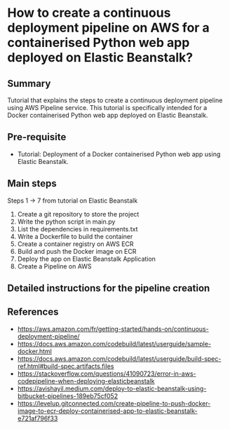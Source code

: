 # How to create a continuous deployment pipeline on AWS for a containerised Python web app deployed on Elastic Beanstalk?

## Summary
Tutorial that explains the steps to create a continuous deployment pipeline using AWS Pipeline service.
This tutorial is specifically intended for a Docker containerised Python web app deployed on Elastic Beanstalk.

## Pre-requisite

- Tutorial: Deployment of a Docker containerised Python web app using Elastic Beanstalk.

## Main steps

Steps 1 -> 7 from tutorial on Elastic Beanstalk 
1. Create a git repository to store the project
2. Write the python script in main.py
3. List the dependencies in requirements.txt
4. Write a Dockerfile to build the container
5. Create a container registry on AWS ECR
6. Build and push the Docker image on ECR
7. Deploy the app on Elastic Beanstalk Application
8. Create a Pipeline on AWS

## Detailed instructions for the pipeline creation

## References

- https://aws.amazon.com/fr/getting-started/hands-on/continuous-deployment-pipeline/
- https://docs.aws.amazon.com/codebuild/latest/userguide/sample-docker.html
- https://docs.aws.amazon.com/codebuild/latest/userguide/build-spec-ref.html#build-spec.artifacts.files
- https://stackoverflow.com/questions/41090723/error-in-aws-codepipeline-when-deploying-elasticbeanstalk
- https://avishayil.medium.com/deploy-to-elastic-beanstalk-using-bitbucket-pipelines-189eb75cf052
- https://levelup.gitconnected.com/create-pipeline-to-push-docker-image-to-ecr-deploy-containerised-app-to-elastic-beanstalk-e721af796f33
